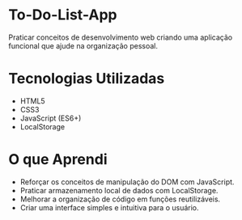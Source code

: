 # To-Do-List-App
Praticar conceitos de desenvolvimento web criando uma aplicação funcional que ajude na organização pessoal.

# Tecnologias Utilizadas
- HTML5
- CSS3
- JavaScript (ES6+)
- LocalStorage

# O que Aprendi
- Reforçar os conceitos de manipulação do DOM com JavaScript.
- Praticar armazenamento local de dados com LocalStorage.
- Melhorar a organização de código em funções reutilizáveis.
- Criar uma interface simples e intuitiva para o usuário.
  
